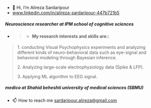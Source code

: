 - 👋 Hi, I’m Alireza Sardaripour
-    www.linkedin.com/in/alireza-sardaripour-447b721b5
#####   Neuroscience researcher at IPM school of cognitive sciences
-    > * #### My research interests and skills are::
  > <p>1. conducting Visual Psychophysics experiments and analyzing different kinds of neuro-behavioral data such as eye-signal and behavioral modeling through Bayesian inference.
 > <p>2. Analyzing large-scale electrophysiology data (Spike & LFP).
 > <p>3. Applying ML algorithm to EEG signal.
        
#####    medico at Shahid beheshti university of medical sciences (SBMU)

- 📫 How to reach me sardaripour.alireza@gmail.com

<!---
alireza-sardar/alireza-sardar is a ✨ special ✨ repository because its `README.md` (this file) appears on your GitHub profile.
You can click the Preview link to take a look at your changes.
--->
